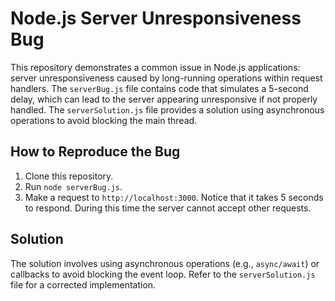 # Node.js Server Unresponsiveness Bug

This repository demonstrates a common issue in Node.js applications: server unresponsiveness caused by long-running operations within request handlers.  The `serverBug.js` file contains code that simulates a 5-second delay, which can lead to the server appearing unresponsive if not properly handled.  The `serverSolution.js` file provides a solution using asynchronous operations to avoid blocking the main thread.

## How to Reproduce the Bug

1. Clone this repository.
2. Run `node serverBug.js`.
3. Make a request to `http://localhost:3000`.  Notice that it takes 5 seconds to respond.  During this time the server cannot accept other requests.

## Solution

The solution involves using asynchronous operations (e.g., `async/await`) or callbacks to avoid blocking the event loop.  Refer to the `serverSolution.js` file for a corrected implementation.